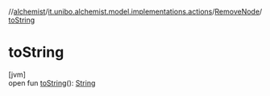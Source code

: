 //[alchemist](../../../index.md)/[it.unibo.alchemist.model.implementations.actions](../index.md)/[RemoveNode](index.md)/[toString](to-string.md)

# toString

[jvm]\
open fun [toString](to-string.md)(): [String](https://docs.oracle.com/javase/8/docs/api/java/lang/String.html)
